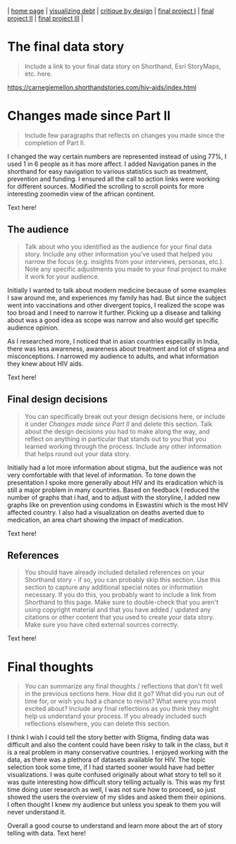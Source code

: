 | [home page](https://cmustudent.github.io/tswd-portfolio-templates/) | [visualizing debt](visualizing-government-debt) | [critique by design](critique-by-design) | [final project I](final-project-part-one) | [final project II](final-project-part-two) | [final project III](final-project-part-three) |

# The final data story
> Include a link to your final data story on Shorthand, Esri StoryMaps, etc. here. 

https://carnegiemellon.shorthandstories.com/hiv-aids/index.html

# Changes made since Part II
> Include few paragraphs that reflects on changes you made since the completion of Part II.

I changed the way certain numbers are represented instead of using 77%, I used 1 in 6 people as it has more affect.
I added Navigation panes in the shorthand for easy navigation to various statistics such as treatment, prevention and funding.
I ensured all the call to action links were working for different sources. 
Modified the scrolling to scroll points for more interesting zoomedin view of the african continent. 


Text here!

## The audience
> Talk about who you identified as the audience for your final data story.  Include any other information you've used that helped you narrow the focus (e.g. insights from your interviews, personas, etc.).  Note any specific adjustments you made to your final project to make it work for your audience.
>
Initially I wanted to talk about modern medicine because of some examples I saw around me, and experiences my family has had. But since the subject went into vaccinations and other divergent topics, I realized the scope was too broad and I need to narrow it further. Picking up a disease and talking about was a good idea as scope was narrow and also would get specific audience opinion.

As I researched more, I noticed that in asian countries especailly in India, there was less awareness, awareness about treatment and lot of stigma and misconceptions.
I narrowed my audience to adults, and what information they knew about HIV aids.

Text here!

## Final design decisions
> You can specifically break out your design decisions here, or include it under *Changes made since Part II* and delete this section. Talk about the design decisions you had to make along the way, and reflect on anything in particular that stands out to you that you learned working through the process.  Include any other information that helps round out your data story.

Initially had a lot more information about stigma, but the audience was not very comfortable with that level of information. To tone down the presentation I spoke more generally about HIV and its eradication which is still a major problem in many countries.
Based on feedback I reduced the number of graphs that i had, and to adjust with the storyline, I added new graphs like on prevention using condoms in Eswastini which is the most HIV affected country. I also had a visualization on deaths averted due to medication, an area chart showing the impact of medication. 

Text here!

## References
> You should have already included detailed references on your Shorthand story - if so, you can probably skip this section.  Use this section to capture any additional special notes or information necessary.  If you do this, you probably want to include a link from Shorthand to this page. Make sure to double-check that you aren't using copyright material and that you have added / updated any citations or other content that you used to create your data story.  Make sure you have cited external sources correctly. 

Text here!

# Final thoughts
> You can summarize any final thoughts / reflections that don't fit well in the previous sections here.  How did it go?  What did you run out of time for, or wish you had a chance to revisit?  What were you most excited about?  Include any final reflections as you think they might help us understand your process.  If you already included such reflections elsewhere, you can delete this section. 

I think I wish I could tell the story better with Stigma, finding data was difficult and also the content could have been risky to talk in the class, but it is a real problem in many conservative countries. I enjoyed working with the data, as there was a plethora of datasets available for HIV. The topic selection took some time, if I had started sooner would have had better visualizations. 
I was quite confused originally about what story to tell so it was quite interesting how difficult story telling actually is. This was my first time doing user research as well, I was not sure how to proceed, so just showed the users the overview of my slides and asked them their opinions. 
I often thought I knew my audience but unless you speak to them you will never understand it. 

Overall a good course to understand and learn more about the art of story telling with data. 
Text here!
